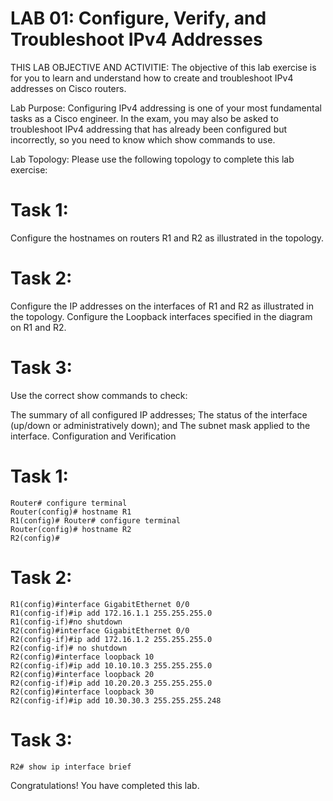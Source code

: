 # LAB 01: Configure, Verify, and Troubleshoot IPv4 Addresses
THIS LAB OBJECTIVE AND ACTIVITIE:
The objective of this lab exercise is for you to learn and understand how to create and troubleshoot IPv4 addresses on Cisco routers.

Lab Purpose:
Configuring IPv4 addressing is one of your most fundamental tasks as a Cisco engineer. In the exam, you may also be asked to troubleshoot IPv4 addressing that has already been configured but incorrectly, so you need to know which show commands to use.

Lab Topology:
Please use the following topology to complete this lab exercise:

# Task 1:
Configure the hostnames on routers R1 and R2 as illustrated in the topology.

# Task 2:
Configure the IP addresses on the interfaces of R1 and R2 as illustrated in the topology. Configure the Loopback interfaces specified in the diagram on R1 and R2.

# Task 3:
Use the correct show commands to check:

The summary of all configured IP addresses;
The status of the interface (up/down or administratively down); and
The subnet mask applied to the interface.
Configuration and Verification
# Task 1:   
~~~
Router# configure terminal
Router(config)# hostname R1
R1(config)# Router# configure terminal
Router(config)# hostname R2
R2(config)#
~~~
# Task 2:
~~~
R1(config)#interface GigabitEthernet 0/0
R1(config-if)#ip add 172.16.1.1 255.255.255.0
R1(config-if)#no shutdown
R2(config)#interface GigabitEthernet 0/0
R2(config-if)#ip add 172.16.1.2 255.255.255.0
R2(config-if)# no shutdown
R2(config)#interface loopback 10
R2(config-if)#ip add 10.10.10.3 255.255.255.0
R2(config)#interface loopback 20
R2(config-if)#ip add 10.20.20.3 255.255.255.0
R2(config)#interface loopback 30
R2(config-if)#ip add 10.30.30.3 255.255.255.248
~~~
# Task 3:
~~~
R2# show ip interface brief
~~~

Congratulations! You have completed this lab.
